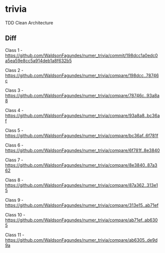 # trivia

TDD Clean Architecture 

## Diff

Class 1 - https://github.com/WaldsonFagundes/numer_trivia/commit/198dcc1a0edc0a5ea59e8cc5a914deb1a8f632b5

Class 2 - https://github.com/WaldsonFagundes/numer_trivia/compare/198dcc..78746c

Class 3 - https://github.com/WaldsonFagundes/numer_trivia/compare/78746c..93a8a8

Class 4 - https://github.com/WaldsonFagundes/numer_trivia/compare/93a8a8..bc36af

Class 5 - https://github.com/WaldsonFagundes/numer_trivia/compare/bc36af..6f781f

Class 6 - https://github.com/WaldsonFagundes/numer_trivia/compare/6f781f..8e3840

Class 7 - https://github.com/WaldsonFagundes/numer_trivia/compare/8e3840..87a362

Class 8 - https://github.com/WaldsonFagundes/numer_trivia/compare/87a362..313e15

Class 9 - https://github.com/WaldsonFagundes/numer_trivia/compare/313e15..ab71ef

Class 10 - https://github.com/WaldsonFagundes/numer_trivia/compare/ab71ef..ab6305

Class 11 - https://github.com/WaldsonFagundes/numer_trivia/compare/ab6305..de9d9a